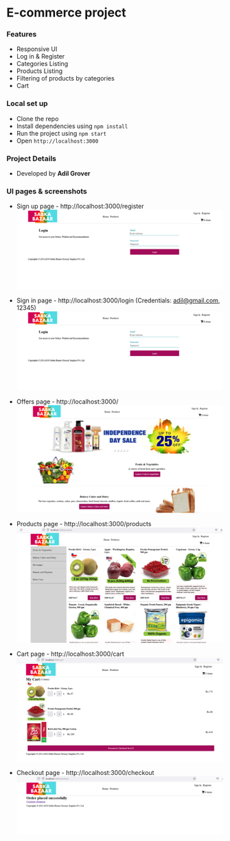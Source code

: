 # E-commerce project

### Features

- Responsive UI
- Log in & Register
- Categories Listing
- Products Listing
- Filtering of products by categories
- Cart

### Local set up

- Clone the repo
- Install dependencies using `npm install`
- Run the project using `npm start`
- Open `http://localhost:3000`

### Project Details

- Developed by **Adil Grover**

### UI pages & screenshots

- Sign up page - http://localhost:3000/register
  ![Signup page](public/screenshots/signin.PNG)

- Sign in page - http://localhost:3000/login (Credentials: adil@gmail.com, 12345)
  ![Signin page](public/screenshots/signin.PNG)

- Offers page - http://localhost:3000/
  ![Offers page](public/screenshots/offers.PNG)

- Products page - http://localhost:3000/products
  ![Products page](public/screenshots/products.PNG)

- Cart page - http://localhost:3000/cart
  ![Cart page](public/screenshots/cart1.PNG)

- Checkout page - http://localhost:3000/checkout
  ![Checkout page](public/screenshots/checkout.PNG)
